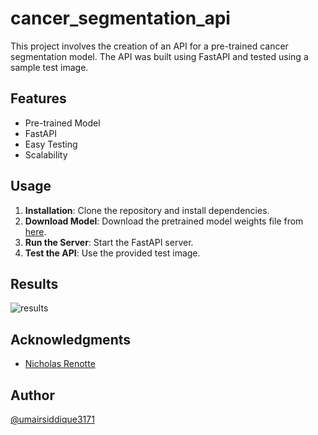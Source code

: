 # cancer_segmentation_api

This project involves the creation of an API for a pre-trained cancer segmentation model. The API was built using FastAPI and tested using a sample test image.

## Features
- Pre-trained Model
- FastAPI
- Easy Testing
- Scalability

## Usage
1. **Installation**: Clone the repository and install dependencies.
2. **Download Model**: Download the pretrained model weights file from [here](https://drive.google.com/drive/folders/1QVFXqrYZXlJCsjktZZw5z0FzhcwYP4Ab?usp=sharing).
3. **Run the Server**: Start the FastAPI server.
4. **Test the API**: Use the provided test image.

## Results
![results](https://github.com/umairsiddique3171/cancer_segmentation_api/assets/148565997/9da0d99c-539e-4e2a-aac4-0ec47a9b9dd5)

## Acknowledgments
- [Nicholas Renotte](https://www.youtube.com/watch?v=aMldpZF6GBU&list=PLgNJO2hghbmjY-_2OZbm69f9Ga-eIqFui&index=12)

## Author 
[@umairsiddique3171](https://github.com/umairsiddique3171)
